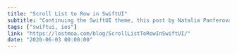 ```yaml
---
title: "Scroll List to Row in SwiftUI"
subtitle: "Continuing the SwiftUI theme, this post by Natalia Panferova shows us how we can implement scroll to row for a SwiftUI List. The approach is based on the fact that currently the List view in SwiftUI is a UITableView under the hood."
tags: ["swiftui, ios"]
link: "https://lostmoa.com/blog/ScrollListToRowInSwiftUI/"
date: "2020-06-03 00:00:00"
---
```

